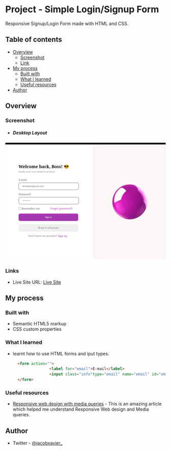 # Project - Simple Login/Signup Form


Responsive Signup/Login Form made with HTML and CSS.

## Table of contents

- [Overview](#overview)
  - [Screenshot](#screenshot)
  - [Link](#link)
- [My process](#my-process)
  - [Built with](#built-with)
  - [What I learned](#what-i-learned)
  - [Useful resources](#useful-resources)
- [Author](#author)



## Overview


### Screenshot

  - ##### Desktop Layout

![](images/screenshot_1.png)



### Links

- Live Site URL: [ Live Site ](https://jacbfrancis.github.io/Sign-up-page/)


## My process

### Built with

- Semantic HTML5 markup
- CSS custom properties


### What I learned

- learnt how to use HTML forms and iput types.

    ```html
      <form action="">
                    <label for="email">E-mail</label>
                    <input class="info"type="email" name="email" id="email" placeholder="developer@gmail.com" />
      </form>
    ```


### Useful resources

- [Responsive web design with media queries](https://www.w3schools.com/css/css_rwd_mediaqueries.asp) - This is an amazing article which helped me understand Responsive Web design and Media queries.


## Author

- Twitter - [@jacobxavier_](https://twitter.com/jacobxavier_?t=YdJHQngdQYJVbC7mWspqDg&s=08)

